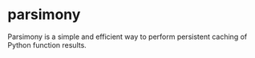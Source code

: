 parsimony
=========
Parsimony is a simple and efficient way to perform persistent caching of Python function results.
